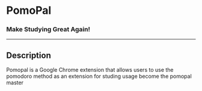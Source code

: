 # PomoPal
### Make Studying Great Again!
---
## Description
Pomopal is a Google Chrome extension that allows users to use the pomodoro method as an extension for studing usage
become the pomopal master
##
